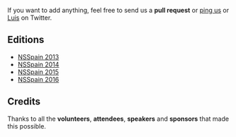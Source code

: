 If you want to add anything, feel free to send us a **pull request** or [ping us](https://twitter.com/nsspain) or [Luis](https://twitter.com/lascorbe) on Twitter.


## Editions
* [NSSpain 2013](https://github.com/NSSpain/NSSpain-Summaries/blob/master/2013.md)
* [NSSpain 2014](https://github.com/NSSpain/NSSpain-Summaries/blob/master/2014.md)
* [NSSpain 2015](https://github.com/NSSpain/NSSpain-Summaries/blob/master/2015.md)
* [NSSpain 2016](https://github.com/NSSpain/NSSpain-Summaries/blob/master/2016.md)

## Credits
Thanks to all the **volunteers**, **attendees**, **speakers** and **sponsors** that made this possible.
